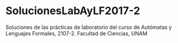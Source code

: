 # SolucionesLabAyLF2017-2

Soluciones de las prácticas de laboratorio del curso de Autómatas y Lenguajes Formales, 2107-2. Facultad de Ciencias, UNAM
